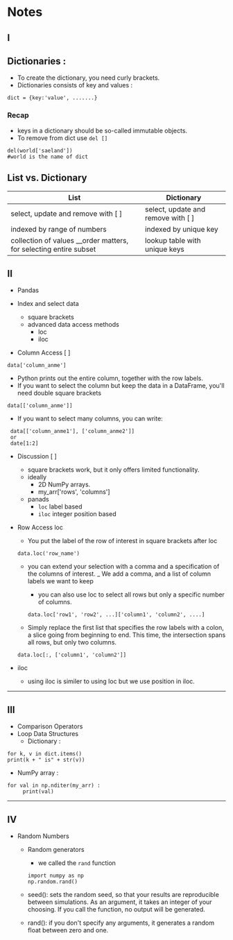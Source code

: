 # Notes
## I
## Dictionaries :
 - To create the dictionary, you need curly brackets.
 - Dictionaries consists of key and values :
 ```
 dict = {key:'value', .......}
 ```
 
 
### Recap
 - keys in a dictionary should be so-called immutable objects.
 - To remove from dict use `del []`
 ```
 del(world['saeland'])
 #world is the name of dict
 ```
 ## List vs. Dictionary
 
|List                                                                  |Dictionary               |
|-------------------------------------------------|-------------------------                     |
|select, update and remove with [ ]                |      select, update and remove with [ ]       |
|indexed by range of numbers                      |indexed by unique key                         |
|collection of values __order matters, for selecting entire subset |lookup table with unique keys|


## II
- Pandas
 - Index and select data
   - square brackets
   - advanced data access methods
     - loc
     - iloc
     
 - Column Access [ ]
 ```
 data['column_anme']
 ```
  - Python prints out the entire column, together with the row labels. 
  - If you want to select the column but keep the data in a DataFrame, you'll need double square brackets
  ```
  data[['column_anme']]
  ```
  - If you want to select many columns, you can write:
  ```
   data[['column_anme1'], ['column_anme2']]
   or
   date[1:2]
   ```
   - Discussion [ ]
     - square brackets work, but it only offers limited functionality.
     - ideally
       - 2D NumPy arrays.
       - my_arr['rows', 'columns']
     - panads
       - `loc` label based
       - `iloc` integer position based
       
   - Row Access loc
     - You put the label of the row of interest in square brackets after loc
     ```
     data.loc('row_name')
     ```
     - you can extend your selection with a comma and a specification of the columns of interest.
       _ We add a comma, and a list of column labels we want to keep
       - you can also use loc to select all rows but only a specific number of columns.
       ```
       data.loc['row1', 'row2', ...]['column1', 'column2', ....]
       ```
       
     - Simply replace the first list that specifies the row labels with a colon, a slice going from beginning to end. This time, the intersection spans all rows, but only two columns.
    
      ```
      data.loc[:, ['column1', 'column2']]
      ```
  - iloc
    - using iloc is similer to using loc but we use position in iloc.
----------------------------------------------------------------------------------------------------------------------------------------------------------------------------------------------------------------------------

## III

 - Comparison Operators
  - Loop Data Structures
    - Dictionary : 
  ```
  for k, v in dict.items()
  print(k + " is" + str(v))
  ```
   - NumPy array :
   ```
   for val in np.nditer(my_arr) :
        print(val)
   ```    
----------------------------------------------------------------------------------------------------------------------------------------------------------------------------------------------------------------------------
## IV
- Random Numbers
  - Random generators
    - we called the `rand` function
    ```
    import numpy as np
    np.random.rand()
    ```
    
  - seed(): sets the random seed, so that your results are reproducible between simulations. As an argument, it takes an integer of your choosing. If you call the function, no output will be generated.
  - rand(): if you don't specify any arguments, it generates a random float between zero and one.
  